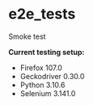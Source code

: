 # e2e_tests

Smoke test

**Current testing setup:**
- Firefox 107.0
- Geckodriver 0.30.0
- Python 3.10.6
- Selenium 3.141.0
